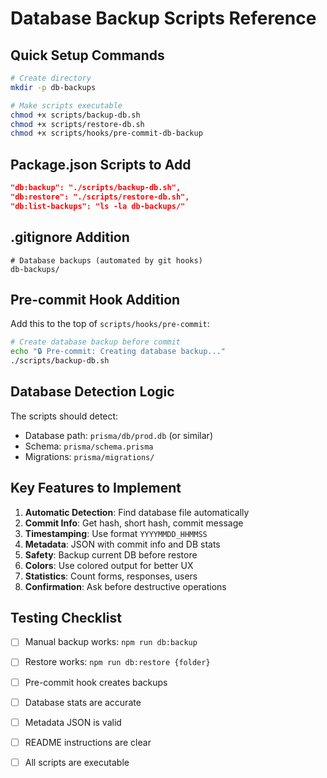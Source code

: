 # Database Backup Scripts Reference

## Quick Setup Commands

```bash
# Create directory
mkdir -p db-backups

# Make scripts executable
chmod +x scripts/backup-db.sh
chmod +x scripts/restore-db.sh
chmod +x scripts/hooks/pre-commit-db-backup
```

## Package.json Scripts to Add

```json
"db:backup": "./scripts/backup-db.sh",
"db:restore": "./scripts/restore-db.sh", 
"db:list-backups": "ls -la db-backups/"
```

## .gitignore Addition

```
# Database backups (automated by git hooks)
db-backups/
```

## Pre-commit Hook Addition

Add this to the top of `scripts/hooks/pre-commit`:

```bash
# Create database backup before commit
echo "🔒 Pre-commit: Creating database backup..."
./scripts/backup-db.sh
```

## Database Detection Logic

The scripts should detect:
- Database path: `prisma/db/prod.db` (or similar)
- Schema: `prisma/schema.prisma`
- Migrations: `prisma/migrations/`

## Key Features to Implement

1. **Automatic Detection**: Find database file automatically
2. **Commit Info**: Get hash, short hash, commit message
3. **Timestamping**: Use format `YYYYMMDD_HHMMSS`
4. **Metadata**: JSON with commit info and DB stats
5. **Safety**: Backup current DB before restore
6. **Colors**: Use colored output for better UX
7. **Statistics**: Count forms, responses, users
8. **Confirmation**: Ask before destructive operations

## Testing Checklist

- [ ] Manual backup works: `npm run db:backup`
- [ ] Restore works: `npm run db:restore {folder}`
- [ ] Pre-commit hook creates backups
- [ ] Database stats are accurate
- [ ] Metadata JSON is valid
- [ ] README instructions are clear
- [ ] All scripts are executable

